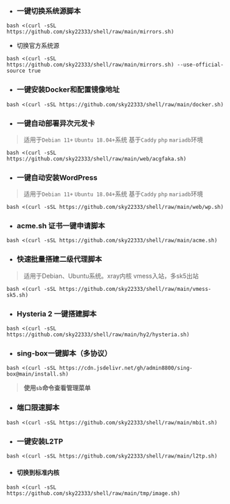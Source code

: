 - ###  一键切换系统源脚本
```
bash <(curl -sSL https://github.com/sky22333/shell/raw/main/mirrors.sh)
```
- 切换官方系统源
```
bash <(curl -sSL https://github.com/sky22333/shell/raw/main/mirrors.sh) --use-official-source true
```

- ###  一键安装Docker和配置镜像地址
```
bash <(curl -sSL https://github.com/sky22333/shell/raw/main/docker.sh)
```


- ###  一键自动部署异次元发卡
> 适用于`Debian 11+` `Ubuntu 18.04+`系统    基于`Caddy` `php` `mariadb`环境
```
bash <(curl -sSL https://github.com/sky22333/shell/raw/main/web/acgfaka.sh)
```

- ### 一键自动安装WordPress
> 适用于`Debian 11+` `Ubuntu 18.04+`系统    基于`Caddy` `php` `mariadb`环境
```
bash <(curl -sSL https://github.com/sky22333/shell/raw/main/web/wp.sh)
```


- ###  acme.sh 证书一键申请脚本

```
bash <(curl -sSL https://github.com/sky22333/shell/raw/main/acme.sh)
```


- ###  快速批量搭建二级代理脚本

> 适用于Debian、Ubuntu系统。xray内核 vmess入站，多sk5出站


```
bash <(curl -sSL https://github.com/sky22333/shell/raw/main/vmess-sk5.sh)
```

- ### Hysteria 2 一键搭建脚本


```
bash <(curl -sSL https://github.com/sky22333/shell/raw/main/hy2/hysteria.sh)
```

- ### sing-box一键脚本（多协议）
```
bash <(curl -sSL https://cdn.jsdelivr.net/gh/admin8800/sing-box@main/install.sh)
```
> **使用`sb`命令查看管理菜单**


- ###  端口限速脚本

```
bash <(curl -sSL https://github.com/sky22333/shell/raw/main/mbit.sh)
```

- ###  一键安装L2TP

```
bash <(curl -sSL https://github.com/sky22333/shell/raw/main/l2tp.sh)
```

- #### 切换到标准内核
```
bash <(curl -sSL https://github.com/sky22333/shell/raw/main/tmp/image.sh)
```
